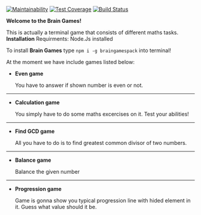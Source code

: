 [![Maintainability](https://api.codeclimate.com/v1/badges/48280bc927f8aae4422c/maintainability)](https://codeclimate.com/github/yoscro/project-lvl1-s316/maintainability) [![Test Coverage](https://api.codeclimate.com/v1/badges/48280bc927f8aae4422c/test_coverage)](https://codeclimate.com/github/yoscro/project-lvl1-s316/test_coverage) [![Build Status](https://travis-ci.org/yoscro/project-lvl1-s316.svg?branch=master)](https://travis-ci.org/yoscro/project-lvl1-s316)

**Welcome to the Brain Games!**

This is actually a terminal game that consists of different maths tasks. 
**Installation**
Requirments:
Node.Js installed

To install **Brain Games** type ```npm i -g braingamespack``` into terminal!

At the moment we have include games listed below:

- **Even game**

  You have to answer if shown number is even or not.

---

- **Calculation game**

  You simply have to do some maths excercises on it. Test your abilities!

---

- **Find GCD game**

  All you have to do is to find greatest common divisor of two numbers.

---

- **Balance game**

  Balance the given number

---

- **Progression game**

  Game is gonna show you typical progression line with hided element in it. Guess what value should it be.

